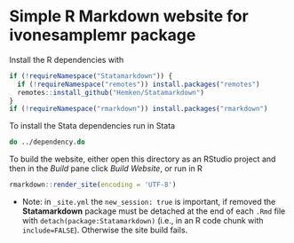 # Simple R Markdown website for ivonesamplemr package

Install the R dependencies with

```r
if (!requireNamespace("Statamarkdown")) {
  if (!requireNamespace("remotes")) install.packages("remotes")
  remotes::install_github("Hemken/Statamarkdown")
}
if (!requireNamespace("rmarkdown")) install.packages("rmarkdown")
```

To install the Stata dependencies run in Stata
```stata
do ../dependency.do
```

To build the website, either open this directory as an RStudio project and then in the *Build* pane click *Build Website*, or run in R
```r
rmarkdown::render_site(encoding = 'UTF-8')
```

* Note: in `_site.yml` the `new_session: true` is important, if removed the **Statamarkdown** package must be detached at the end of each `.Rmd` file with `detach(package:Statamarkdown)` (i.e., in an R code chunk with `include=FALSE`). Otherwise the site build fails.

